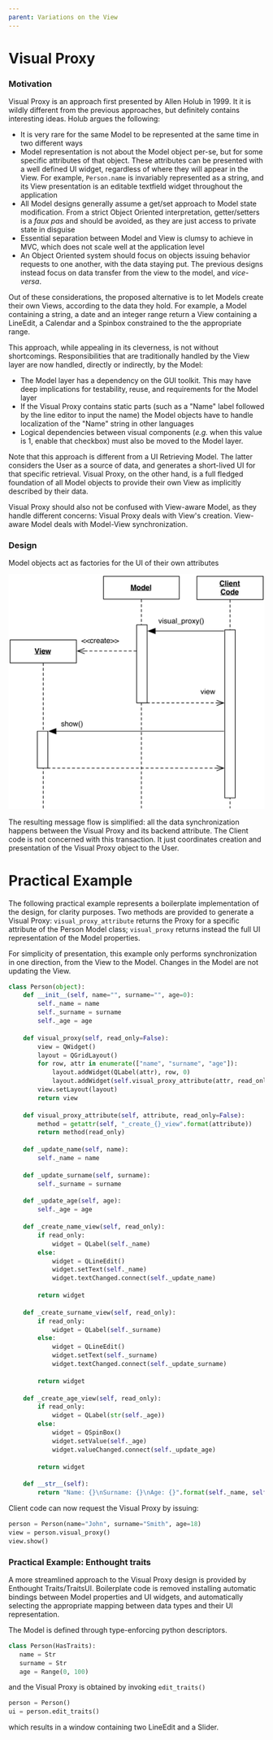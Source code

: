 ```yaml
---
parent: Variations on the View
---
```

<!--- Done -->
# Visual Proxy

### Motivation

Visual Proxy is an approach first presented by Allen Holub in 1999. It
it is wildly different from the previous approaches, but definitely contains
interesting ideas. Holub argues the following:

- It is very rare for the same Model to be represented at the same 
  time in two different ways
- Model representation is not about the Model object per-se, but
  for some specific attributes of that object. These attributes 
  can be presented with a well defined UI widget, regardless of 
  where they will appear in the View. For example, 
  ``Person.name`` is invariably represented as a string, 
  and its View presentation is an editable textfield widget throughout
  the application
- All Model designs generally assume a get/set approach to
  Model state modification. From a strict Object Oriented interpretation,
  getter/setters is a *faux pas* and should be avoided, as they are
  just access to private state in disguise
- Essential separation between Model and View is clumsy to
  achieve in MVC, which does not scale well at the application level
- An Object Oriented system should focus on objects issuing behavior
  requests to one another, with the data staying put. The previous designs
  instead focus on data transfer from the view to the model, and *vice-versa*.

Out of these considerations, the proposed alternative is to let Models 
create their own Views, according to the data they hold. For example, 
a Model containing a string, a date and an integer range return 
a View containing a LineEdit, a Calendar and a Spinbox constrained
to the the appropriate range.

This approach, while appealing in its cleverness, is not without 
shortcomings. Responsibilities that are traditionally handled by 
the View layer are now handled, directly or indirectly, by the Model:

- The Model layer has a dependency on the GUI toolkit.
  This may have deep implications for testability, reuse, and 
  requirements for the Model layer
- If the Visual Proxy contains static parts (such as a "Name" label
  followed by the line editor to input the name) the Model objects 
  have to handle localization of the "Name" string in other languages
- Logical dependencies between visual components (*e.g.* when this 
  value is 1, enable that checkbox) must also be moved to the 
  Model layer.

Note that this approach is different from a UI Retrieving Model. 
The latter considers the User as a source of data, and generates
a short-lived UI for that specific retrieval. Visual Proxy, on the 
other hand, is a full fledged foundation of all Model objects 
to provide their own View as implicitly described by their data.

Visual Proxy should also not be confused with View-aware Model,
as they handle different concerns: Visual Proxy deals with 
View's creation. View-aware Model deals with Model-View 
synchronization. 

### Design

Model objects act as factories for the UI of their own attributes

<p align="center">
    <img src="images/visual_proxy/visual_proxy.png" />
</p>

The resulting message flow is simplified: all the data synchronization happens 
between the Visual Proxy and its backend attribute. The Client code
is not concerned with this transaction. It just coordinates
creation and presentation of the Visual Proxy object to the User.

# Practical Example 

The following practical example represents a boilerplate 
implementation of the design, for clarity purposes. 
Two methods are provided to generate a Visual Proxy: 
`visual_proxy_attribute` returns the Proxy for a specific 
attribute of the Person Model class; `visual_proxy` returns 
instead the full UI representation of the Model properties.

For simplicity of presentation, this example only performs 
synchronization in one direction, from the View to the Model.
Changes in the Model are not updating the View.

```python
class Person(object):
    def __init__(self, name="", surname="", age=0):
        self._name = name
        self._surname = surname
        self._age = age

    def visual_proxy(self, read_only=False):
        view = QWidget()
        layout = QGridLayout()
        for row, attr in enumerate(["name", "surname", "age"]):
            layout.addWidget(QLabel(attr), row, 0)
            layout.addWidget(self.visual_proxy_attribute(attr, read_only), row, 1)
        view.setLayout(layout)
        return view
        
    def visual_proxy_attribute(self, attribute, read_only=False):
        method = getattr(self, "_create_{}_view".format(attribute))
        return method(read_only)

    def _update_name(self, name):
        self._name = name

    def _update_surname(self, surname):
        self._surname = surname

    def _update_age(self, age):
        self._age = age

    def _create_name_view(self, read_only):
        if read_only:
            widget = QLabel(self._name)
        else:
            widget = QLineEdit()
            widget.setText(self._name)
            widget.textChanged.connect(self._update_name)

        return widget

    def _create_surname_view(self, read_only):
        if read_only:
            widget = QLabel(self._surname)
        else:
            widget = QLineEdit()
            widget.setText(self._surname)
            widget.textChanged.connect(self._update_surname)

        return widget

    def _create_age_view(self, read_only):
        if read_only:
            widget = QLabel(str(self._age))
        else:
            widget = QSpinBox()
            widget.setValue(self._age)
            widget.valueChanged.connect(self._update_age)

        return widget

    def __str__(self):
        return "Name: {}\nSurname: {}\nAge: {}".format(self._name, self._surname, self._age)
```

Client code can now request the Visual Proxy by issuing:

```python
person = Person(name="John", surname="Smith", age=18)
view = person.visual_proxy()
view.show()
```

### Practical Example: Enthought traits

A more streamlined approach to the Visual Proxy design is provided 
by Enthought Traits/TraitsUI. Boilerplate code is removed
installing automatic bindings between Model properties and UI widgets, 
and automatically selecting the appropriate mapping between data types 
and their UI representation.

The Model is defined through type-enforcing python descriptors. 
```python
class Person(HasTraits):
   name = Str
   surname = Str
   age = Range(0, 100)
```

and the Visual Proxy is obtained by invoking `edit_traits()`

```python
person = Person()
ui = person.edit_traits()
```

which results in a window containing two LineEdit and a Slider.
